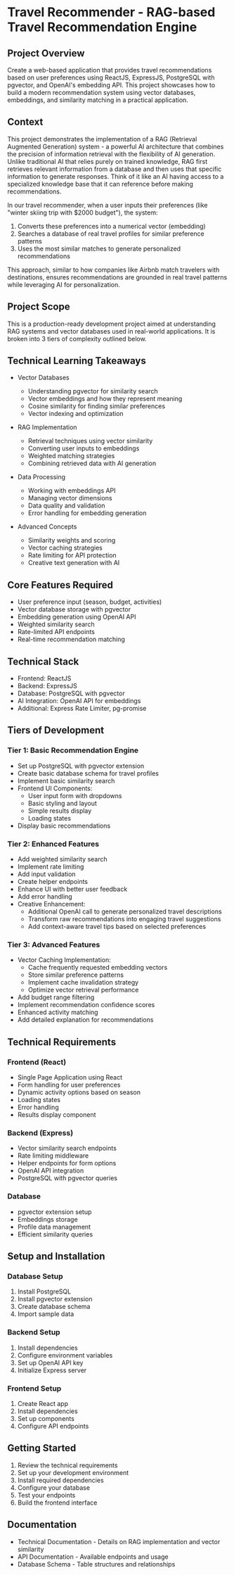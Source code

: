 # Travel Recommender - RAG-based Travel Recommendation Engine

## Project Overview
Create a web-based application that provides travel recommendations based on user preferences using ReactJS, ExpressJS, PostgreSQL with pgvector, and OpenAI's embedding API. This project showcases how to build a modern recommendation system using vector databases, embeddings, and similarity matching in a practical application.


## Context

This project demonstrates the implementation of a RAG (Retrieval Augmented Generation) system - a powerful AI architecture that combines the precision of information retrieval with the flexibility of AI generation. Unlike traditional AI that relies purely on trained knowledge, RAG first retrieves relevant information from a database and then uses that specific information to generate responses. Think of it like an AI having access to a specialized knowledge base that it can reference before making recommendations.

In our travel recommender, when a user inputs their preferences (like "winter skiing trip with $2000 budget"), the system:
1. Converts these preferences into a numerical vector (embedding)
2. Searches a database of real travel profiles for similar preference patterns
3. Uses the most similar matches to generate personalized recommendations

This approach, similar to how companies like Airbnb match travelers with destinations, ensures recommendations are grounded in real travel patterns while leveraging AI for personalization.


## Project Scope
This is a production-ready development project aimed at understanding RAG systems and vector databases used in real-world applications. It is broken into 3 tiers of complexity outlined below.

## Technical Learning Takeaways
* Vector Databases
  - Understanding pgvector for similarity search
  - Vector embeddings and how they represent meaning
  - Cosine similarity for finding similar preferences
  - Vector indexing and optimization

* RAG Implementation
  - Retrieval techniques using vector similarity
  - Converting user inputs to embeddings
  - Weighted matching strategies
  - Combining retrieved data with AI generation

* Data Processing
  - Working with embeddings API
  - Managing vector dimensions
  - Data quality and validation
  - Error handling for embedding generation

* Advanced Concepts
  - Similarity weights and scoring
  - Vector caching strategies
  - Rate limiting for API protection
  - Creative text generation with AI

## Core Features Required
* User preference input (season, budget, activities)
* Vector database storage with pgvector
* Embedding generation using OpenAI API
* Weighted similarity search
* Rate-limited API endpoints
* Real-time recommendation matching

## Technical Stack
* Frontend: ReactJS
* Backend: ExpressJS
* Database: PostgreSQL with pgvector
* AI Integration: OpenAI API for embeddings
* Additional: Express Rate Limiter, pg-promise

## Tiers of Development

### Tier 1: Basic Recommendation Engine
* Set up PostgreSQL with pgvector extension
* Create basic database schema for travel profiles
* Implement basic similarity search
* Frontend UI Components:
  - User input form with dropdowns
  - Basic styling and layout
  - Simple results display
  - Loading states
* Display basic recommendations

### Tier 2: Enhanced Features
* Add weighted similarity search
* Implement rate limiting
* Add input validation
* Create helper endpoints
* Enhance UI with better user feedback
* Add error handling
* Creative Enhancement:
  - Additional OpenAI call to generate personalized travel descriptions
  - Transform raw recommendations into engaging travel suggestions
  - Add context-aware travel tips based on selected preferences

### Tier 3: Advanced Features
* Vector Caching Implementation:
  - Cache frequently requested embedding vectors
  - Store similar preference patterns
  - Implement cache invalidation strategy
  - Optimize vector retrieval performance
* Add budget range filtering
* Implement recommendation confidence scores
* Enhanced activity matching
* Add detailed explanation for recommendations

## Technical Requirements

### Frontend (React)
* Single Page Application using React
* Form handling for user preferences
* Dynamic activity options based on season
* Loading states
* Error handling
* Results display component

### Backend (Express)
* Vector similarity search endpoints
* Rate limiting middleware
* Helper endpoints for form options
* OpenAI API integration
* PostgreSQL with pgvector queries

### Database
* pgvector extension setup
* Embeddings storage
* Profile data management
* Efficient similarity queries

## Setup and Installation

### Database Setup
1. Install PostgreSQL
2. Install pgvector extension
3. Create database schema
4. Import sample data

### Backend Setup
1. Install dependencies
2. Configure environment variables
3. Set up OpenAI API key
4. Initialize Express server

### Frontend Setup
1. Create React app
2. Install dependencies
3. Set up components
4. Configure API endpoints

## Getting Started
1. Review the technical requirements
2. Set up your development environment
3. Install required dependencies
4. Configure your database
5. Test your endpoints
6. Build the frontend interface

## Documentation
* Technical Documentation - Details on RAG implementation and vector similarity
* API Documentation - Available endpoints and usage
* Database Schema - Table structures and relationships